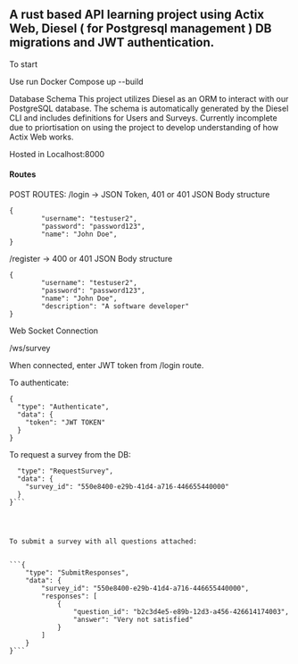 ## A rust based API learning project using Actix Web, Diesel ( for Postgresql management ) DB migrations and JWT authentication. 




To start 

Use run Docker Compose up --build 

Database Schema
This project utilizes Diesel as an ORM to interact with our PostgreSQL database. The schema is automatically generated by the Diesel CLI and includes definitions for Users and Surveys.
Currently incomplete due to priortisation on using the project to develop understanding of how Actix Web works.


Hosted in Localhost:8000


#### Routes
POST ROUTES: 
/login -> JSON Token, 401 or 401
JSON Body structure 
```
{
        "username": "testuser2",
        "password": "password123",
        "name": "John Doe",
}
```

/register -> 400 or 401
JSON Body structure 
```
{
        "username": "testuser2",
        "password": "password123",
        "name": "John Doe",
        "description": "A software developer"
}
```

Web Socket Connection

/ws/survey

When connected, enter JWT token from /login route. 

To authenticate: 

```
{
  "type": "Authenticate",
  "data": {
    "token": "JWT TOKEN"
  }
}
```

To request a survey from the DB:

```{
  "type": "RequestSurvey",
  "data": {
    "survey_id": "550e8400-e29b-41d4-a716-446655440000"
  }
}```




To submit a survey with all questions attached:


```{
    "type": "SubmitResponses",
    "data": {
        "survey_id": "550e8400-e29b-41d4-a716-446655440000",
        "responses": [
            {
                "question_id": "b2c3d4e5-e89b-12d3-a456-426614174003",
                "answer": "Very not satisfied"
            }
        ]
    }
}```





